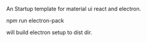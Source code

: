 An Startup template for material ui react and electron.


npm run electron-pack 

will build electron setup to dist dir.

